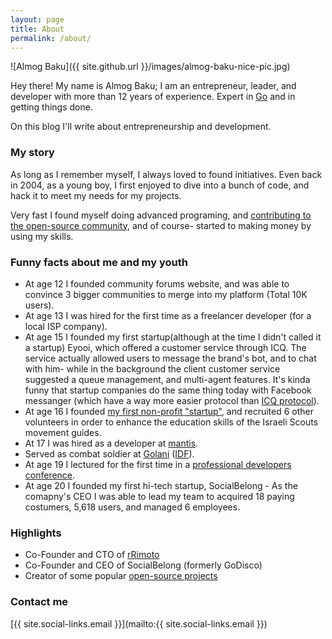 ```yaml
---
layout: page
title: About
permalink: /about/
---
```


![Almog Baku]({{ site.github.url }}/images/almog-baku-nice-pic.jpg)

Hey there!
My name is Almog Baku; I am an entrepreneur, leader, and developer with more than 12 years of experience. Expert in
[Go](https://www.golang.org) and in getting things done.

On this blog I'll write about entrepreneurship and development.

### My story

As long as I remember myself, I always loved to found initiatives. Even back in 2004, as a young boy, I first enjoyed to
dive into a bunch of code, and hack it to meet my needs for my projects.

Very fast I found myself doing advanced programing, and [contributing to the open-source community](http://github.com/AlmogBaku),
and of course- started to making money by using my skills.

### Funny facts about me and my youth
 - At age 12 I founded community forums website, and was able to convince 3 bigger communities to merge into my platform
 (Total 10K users).
 - At age 13 I was hired for the first time as a freelancer developer (for a local ISP company).
 - At age 15 I founded my first startup(although at the time I didn't called it a startup) Eyooi, which offered a customer service through ICQ. The service actually allowed users to message the brand's bot, and to chat with him- while in the background the client customer service suggested a queue management, and multi-agent features. It's kinda funny that startup companies do the same thing today with Facebook messanger (which have a way more easier protocol than [ICQ protocol](http://iserverd.khstu.ru/oscar/)).
 - At age 16 I founded [my first non-profit "startup"](http://www.zofim.org.il/magazin_item.asp?item_id=114306200464&troop_id=&past=archive),
 and recruited 6 other volunteers in order to enhance the education skills of the Israeli Scouts movement guides.
 - At 17 I was hired as a developer at [mantis](http://www.mantis.co.il).
 - Served as combat soldier at [Golani](http://en.wikipedia.org/wiki/Golani_Brigade) ([IDF](http://www.idf.il/English/)).
 - At age 19 I lectured for the first time in a [professional developers conference](http://www.slideshare.net/AlmogBaku/drupal-javascript-14718275).
 - At age 20 I founded my first hi-tech startup, SocialBelong - As the comapny's CEO I was able to lead my team to acquired 18 paying costumers, 5,618 users, and managed 6 employees.

### Highlights

 - Co-Founder and CTO of [rRimoto](http://www.rimoto.net)
 - Co-Founder and CEO of SocialBelong (formerly GoDisco)
 - Creator of some popular [open-source projects](http://github.com/AlmogBaku)

### Contact me

[{{ site.social-links.email }}](mailto:{{ site.social-links.email }})
